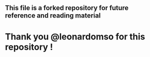 ## This file is a forked repository for future reference and reading material ##
# Thank you @leonardomso for this repository ! #

